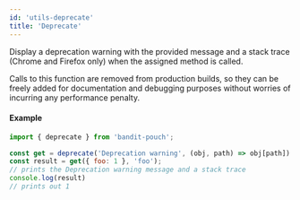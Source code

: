 ```yaml
---
id: 'utils-deprecate'
title: 'Deprecate'
---
```

Display a deprecation warning with the provided message and a stack trace
(Chrome and Firefox only) when the assigned method is called.

Calls to this function are removed from production builds, so they can be
freely added for documentation and debugging purposes without worries of
incurring any performance penalty.

#### Example
```javascript
import { deprecate } from 'bandit-pouch';

const get = deprecate('Deprecation warning', (obj, path) => obj[path])
const result = get({ foo: 1 }, 'foo');
// prints the Deprecation warning message and a stack trace
console.log(result)
// prints out 1
```
